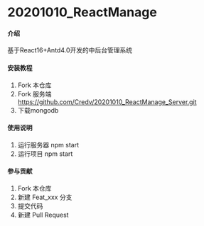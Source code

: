 
# 20201010_ReactManage

#### 介绍
基于React16+Antd4.0开发的中后台管理系统


#### 安装教程

1.  Fork 本仓库
2.  Fork 服务端 https://github.com/Credv/20201010_ReactManage_Server.git
3.  下载mongodb

#### 使用说明

1.  运行服务器 npm start
2.  运行项目 npm start


#### 参与贡献

1.  Fork 本仓库
2.  新建 Feat_xxx 分支
3.  提交代码
4.  新建 Pull Request



